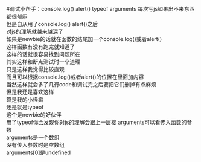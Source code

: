 #调试小帮手：console.log()  alert()  typeof arguments
每次写js如果出不来东西都很郁闷  
但是自从用了console.log()  alert()之后  
对js的理解就越来越深了  
如果是newbie的话就在函数的结尾加一个console.log()或者alert()  
这样函数有没有跑完就知道了  
这样的话就很容易找到问题所在  
其实这样和断点测试时一个道理  
只是这样我觉得比较直观  
而且可以根据console.log()或者alert()的位置在里面加内容  
当然这样就会多了几行code和调试完之后要把它们删掉有点麻烦  
但是我还是喜欢这样  
算是我的小怪癖  
还是就是typeof  
这个是newbie的好伙伴  
用了typeof你会发现你对js的理解会跟上一层楼
arguments可以看传入函数的参数  
arguments是一个数组  
没有传入参数时是空数组  
arguments[0]是undefined
